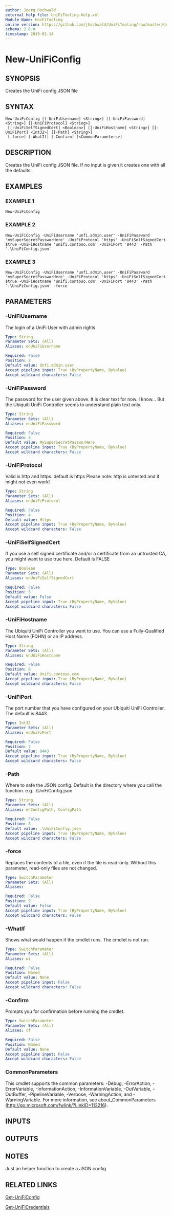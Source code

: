 ```yaml
---
author: Joerg Hochwald
external help file: UniFiTooling-help.xml
Module Name: UniFiTooling
online version: https://github.com/jhochwald/UniFiTooling/raw/master/docs/New-UniFiConfig.md
schema: 2.0.0
timestamp: 2019-01-14
---
```


# New-UniFiConfig

## SYNOPSIS
Creates the UniFi config JSON file

## SYNTAX

```
New-UniFiConfig [[-UniFiUsername] <String>] [[-UniFiPassword] <String>] [[-UniFiProtocol] <String>]
 [[-UniFiSelfSignedCert] <Boolean>] [[-UniFiHostname] <String>] [[-UniFiPort] <Int32>] [[-Path] <String>]
 [-force] [-WhatIf] [-Confirm] [<CommonParameters>]
```

## DESCRIPTION
Creates the UniFi config JSON file.
If no input is given it creates one with all the defaults.

## EXAMPLES

### EXAMPLE 1
```
New-UniFiConfig
```

### EXAMPLE 2
```
New-UniFiConfig -UniFiUsername 'unfi.admin.user' -UniFiPassword 'mySuperSecretPassworHere' -UniFiProtocol 'https' -UniFiSelfSignedCert $true -UniFiHostname 'unifi.contoso.com' -UniFiPort '8443' -Path '.\UniFiConfig.json'
```

### EXAMPLE 3
```
New-UniFiConfig -UniFiUsername 'unfi.admin.user' -UniFiPassword 'mySuperSecretPassworHere' -UniFiProtocol 'https' -UniFiSelfSignedCert $true -UniFiHostname 'unifi.contoso.com' -UniFiPort '8443' -Path '.\UniFiConfig.json' -force
```

## PARAMETERS

### -UniFiUsername
The login of a UniFi User with admin rights

```yaml
Type: String
Parameter Sets: (All)
Aliases: enUniFiUsername

Required: False
Position: 2
Default value: Unfi.admin.user
Accept pipeline input: True (ByPropertyName, ByValue)
Accept wildcard characters: False
```

### -UniFiPassword
The password for the user given above.
It is clear text for now.
I know...
But the Ubiquiti UniFi Controller seems to understand plain text only.

```yaml
Type: String
Parameter Sets: (All)
Aliases: enUniFiPassword

Required: False
Position: 3
Default value: MySuperSecretPassworHere
Accept pipeline input: True (ByPropertyName, ByValue)
Accept wildcard characters: False
```

### -UniFiProtocol
Valid is http and https.
default is https
Please note: http is untested and it might not even work!

```yaml
Type: String
Parameter Sets: (All)
Aliases: enUniFiProtocol

Required: False
Position: 4
Default value: Https
Accept pipeline input: True (ByPropertyName, ByValue)
Accept wildcard characters: False
```

### -UniFiSelfSignedCert
If you use a self signed certificate and/or a certificate from an untrusted CA, you might want to use true here.
Default is FALSE

```yaml
Type: Boolean
Parameter Sets: (All)
Aliases: enUniFiSelfSignedCert

Required: False
Position: 5
Default value: False
Accept pipeline input: True (ByPropertyName, ByValue)
Accept wildcard characters: False
```

### -UniFiHostname
The Ubiquiti UniFi Controller you want to use.
You can use a Fully-Qualified Host Name (FQHN) or an IP address.

```yaml
Type: String
Parameter Sets: (All)
Aliases: enUniFiHostname

Required: False
Position: 6
Default value: Unifi.contoso.com
Accept pipeline input: True (ByPropertyName, ByValue)
Accept wildcard characters: False
```

### -UniFiPort
The port number that you have configured on your Ubiquiti UniFi Controller.
The default is 8443

```yaml
Type: Int32
Parameter Sets: (All)
Aliases: enUniFiPort

Required: False
Position: 7
Default value: 8443
Accept pipeline input: True (ByPropertyName, ByValue)
Accept wildcard characters: False
```

### -Path
Where to safe the JSON config.
Default is the directory where you call the function.
e.g.
.\UniFiConfig.json

```yaml
Type: String
Parameter Sets: (All)
Aliases: enConfigPath, ConfigPath

Required: False
Position: 8
Default value: .\UniFiConfig.json
Accept pipeline input: True (ByPropertyName, ByValue)
Accept wildcard characters: False
```

### -force
Replaces the contents of a file, even if the file is read-only.
Without this parameter, read-only files are not changed.

```yaml
Type: SwitchParameter
Parameter Sets: (All)
Aliases:

Required: False
Position: 9
Default value: False
Accept pipeline input: True (ByPropertyName, ByValue)
Accept wildcard characters: False
```

### -WhatIf
Shows what would happen if the cmdlet runs.
The cmdlet is not run.

```yaml
Type: SwitchParameter
Parameter Sets: (All)
Aliases: wi

Required: False
Position: Named
Default value: None
Accept pipeline input: False
Accept wildcard characters: False
```

### -Confirm
Prompts you for confirmation before running the cmdlet.

```yaml
Type: SwitchParameter
Parameter Sets: (All)
Aliases: cf

Required: False
Position: Named
Default value: None
Accept pipeline input: False
Accept wildcard characters: False
```

### CommonParameters
This cmdlet supports the common parameters: -Debug, -ErrorAction, -ErrorVariable, -InformationAction, -InformationVariable, -OutVariable, -OutBuffer, -PipelineVariable, -Verbose, -WarningAction, and -WarningVariable.
For more information, see about_CommonParameters (http://go.microsoft.com/fwlink/?LinkID=113216).

## INPUTS

## OUTPUTS

## NOTES
Just an helper function to create a JSON config

## RELATED LINKS

[Get-UniFiConfig]()

[Get-UniFiCredentials]()

